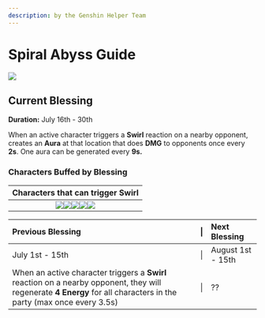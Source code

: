 ```yaml
---
description: by the Genshin Helper Team
---
```


# Spiral Abyss Guide

![](.gitbook/assets/spiral_abyss_banner_no_text.jpg)

## Current Blessing

**Duration:** July 16th - 30th

When an active character triggers a **Swirl** reaction on a nearby opponent, creates an **Aura** at that location that does **DMG** to opponents once every **2s**. One aura can be generated every **9s.**

### Characters Buffed by Blessing

| Characters that can trigger Swirl |
| :---: |
| ![](.gitbook/assets/ui_avataricon_jean.png)![](.gitbook/assets/ui_avataricon_sucrose.png)![](.gitbook/assets/ui_avataricon_lumine_anemo.png)![](.gitbook/assets/ui_avataricon_xiao.png)![](.gitbook/assets/ui_avataricon_venti.png) |

| Previous Blessing | \| | Next Blessing |
| :--- | :---: | :--- |
| July 1st - 15th | \| | August 1st - 15th |
| When an active character triggers a **Swirl** reaction on a nearby opponent, they will regenerate **4 Energy** for all characters in the party \(max once every 3.5s\) | \| | ?? |



